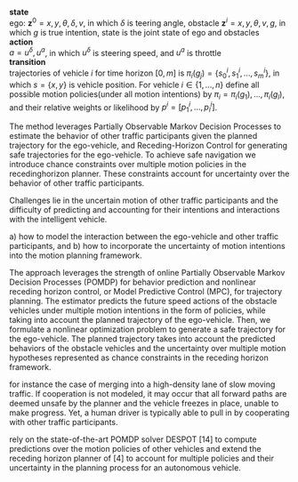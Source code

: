 __state__\
ego: $\bm{z}^0={x,y,\theta, \delta, v}$, in which $\delta$ is teering angle, obstacle  $\bm{z}^i={x,y,\theta, v, g}$, in which $g$ is true intention, state is the joint state of ego and obstacles\
__action__\
$a={u^\delta, u^a}$, in which $u^\delta$ is steering speed, and $u^a$ is throttle\
__transition__\
trajectories of vehicle $i$ for time horizon $[0, m]$ is $\pi_i(g_j)=\{s_0^i, s_1^i,..., s_m^i\}$, in which $s=\{x, y\}$ is vehicle position. For vehicle $i\in\{1,...,n\}$ define all possible motion policies(under all motion intentions) by $\pi_i={\pi_i(g_1),...,\pi_i(g_l)}$, and their relative weights or likelihood by $p^i=[p_1^i,...,p_l^i]$.


The method leverages Partially Observable Markov Decision Processes to estimate the behavior of other traffic participants given the planned trajectory for the ego-vehicle, and Receding-Horizon Control for generating safe trajectories for the ego-vehicle. To achieve safe navigation we introduce chance constraints over multiple motion policies in the recedinghorizon planner. These constraints account for uncertainty over the behavior of other traffic participants.

Challenges lie in the uncertain motion of other traffic participants and the difficulty of predicting and accounting for their intentions and interactions with the intelligent vehicle.

a) how to model the interaction between the ego-vehicle and other traffic participants, and b) how to incorporate the uncertainty of motion intentions into the motion planning framework.

The approach leverages the strength of online Partially Observable Markov Decision Processes (POMDP) for behavior prediction and nonlinear receding horizon control, or Model Predictive Control (MPC), for trajectory planning. The estimator predicts the future speed actions of the obstacle vehicles under multiple motion intentions in the form of policies, while taking into account the planned trajectory of the ego-vehicle. Then, we formulate a nonlinear optimization problem to generate a safe trajectory for the ego-vehicle. The planned trajectory takes into account the predicted behaviors of the obstacle vehicles and the uncertainty over multiple motion hypotheses represented as chance constraints in the receding horizon framework.

 for instance the case of merging into a high-density lane of slow moving traffic. If cooperation is not modeled, it may occur that all forward paths are deemed unsafe by the planner and the vehicle freezes in place, unable to make progress. Yet, a human driver is typically able to pull in by cooperating with other traffic participants. 
 
rely on the state-of-the-art POMDP solver DESPOT [14] to compute predictions over the motion policies of other vehicles and extend the receding horizon planner of [4] to account for multiple policies and their uncertainty in the planning process for an autonomous vehicle.
